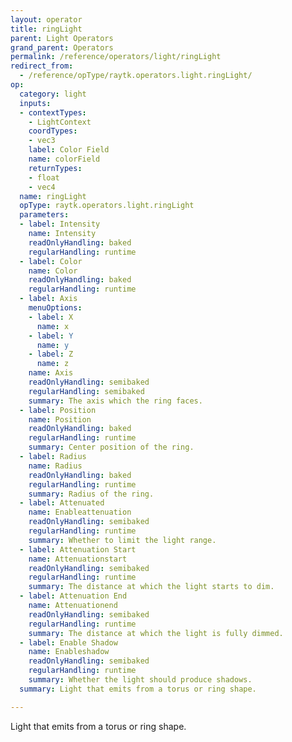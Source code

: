 ```yaml
---
layout: operator
title: ringLight
parent: Light Operators
grand_parent: Operators
permalink: /reference/operators/light/ringLight
redirect_from:
  - /reference/opType/raytk.operators.light.ringLight/
op:
  category: light
  inputs:
  - contextTypes:
    - LightContext
    coordTypes:
    - vec3
    label: Color Field
    name: colorField
    returnTypes:
    - float
    - vec4
  name: ringLight
  opType: raytk.operators.light.ringLight
  parameters:
  - label: Intensity
    name: Intensity
    readOnlyHandling: baked
    regularHandling: runtime
  - label: Color
    name: Color
    readOnlyHandling: baked
    regularHandling: runtime
  - label: Axis
    menuOptions:
    - label: X
      name: x
    - label: Y
      name: y
    - label: Z
      name: z
    name: Axis
    readOnlyHandling: semibaked
    regularHandling: semibaked
    summary: The axis which the ring faces.
  - label: Position
    name: Position
    readOnlyHandling: baked
    regularHandling: runtime
    summary: Center position of the ring.
  - label: Radius
    name: Radius
    readOnlyHandling: baked
    regularHandling: runtime
    summary: Radius of the ring.
  - label: Attenuated
    name: Enableattenuation
    readOnlyHandling: semibaked
    regularHandling: runtime
    summary: Whether to limit the light range.
  - label: Attenuation Start
    name: Attenuationstart
    readOnlyHandling: semibaked
    regularHandling: runtime
    summary: The distance at which the light starts to dim.
  - label: Attenuation End
    name: Attenuationend
    readOnlyHandling: semibaked
    regularHandling: runtime
    summary: The distance at which the light is fully dimmed.
  - label: Enable Shadow
    name: Enableshadow
    readOnlyHandling: semibaked
    regularHandling: runtime
    summary: Whether the light should produce shadows.
  summary: Light that emits from a torus or ring shape.

---
```



Light that emits from a torus or ring shape.